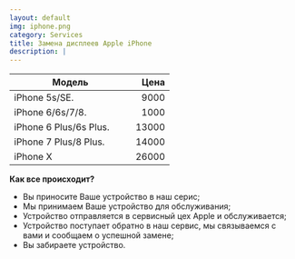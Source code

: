 ```yaml
---
layout: default
img: iphone.png
category: Services
title: Замена дисплеев Apple iPhone
description: |
---
```


| Модель                                                     |  Цена  |
|------------------------------------------------------------|-------:|
| iPhone 5s/SE.                                              |   9000 |
| iPhone 6/6s/7/8.                                           |   1000 |
| iPhone 6 Plus/6s Plus. &nbsp;&nbsp;&nbsp;&nbsp;&nbsp;&nbsp;|  13000 |
| iPhone 7 Plus/8 Plus.                                      |  14000 |
| iPhone X                                                   |  26000 |

**Как все происходит?**

* Вы приносите Ваше устройство в наш серис;
* Мы принимаем Ваше устройство для обслуживания;
* Устройство отправляется в сервисный цех Apple и обслуживается;
* Устройство поступает обратно в наш сервис, мы связываемся с вами и сообщаем о успешной замене;
* Вы забираете устройство.
